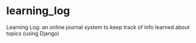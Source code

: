 # learning_log
Learning Log: an online journal system to keep track of info learned about topics (using Django)
